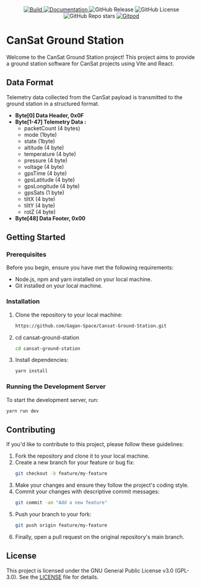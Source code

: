 <div align="center">
    <a href="https://github.com/Gagan-Space/Cansat-Ground-Station/actions/workflows/build.yaml">
        <img src="https://github.com/Gagan-Space/Cansat-Ground-Station/actions/workflows/build.yaml/badge.svg" alt="Build">
    </a>
    <a href="https://github.com/Gagan-Space/Cansat-Ground-Station/actions/workflows/mkdocs.yaml">
        <img src="https://github.com/Gagan-Space/Cansat-Ground-Station/actions/workflows/mkdocs.yaml/badge.svg" alt="Documentation">
    </a>
    <img src="https://img.shields.io/github/v/release/Gagan-Space/Cansat-Ground-Station" alt="GitHub Release">
    <img src="https://img.shields.io/github/license/Gagan-Space/Cansat-Ground-Station" alt="GitHub License">
    <img src="https://img.shields.io/github/stars/Gagan-Space/Cansat-Ground-Station?style=flat" alt="GitHub Repo stars">
    <a href="https://gitpod.io/#https://github.com/Gagan-Space/Cansat-Ground-Station">
        <img src="https://img.shields.io/badge/Gitpod-ready--to--code-blue?style=flat-square&logo=gitpod" alt="Gitpod">
    </a>
</div>


# CanSat Ground Station

Welcome to the CanSat Ground Station project! This project aims to provide a ground station software for CanSat projects using Vite and React.

## Data Format

Telemetry data collected from the CanSat payload is transmitted to the ground station in a structured format.

- **Byte[0] Data Header, 0x0F**
- **Byte[1-47] Telemetry Data :**
  - packetCount (4 bytes)
  - mode (1byte)
  - state (1byte)
  - altitude (4 byte)
  - temperature (4 byte)
  - pressure (4 byte)
  - voltage (4 byte)
  - gpsTime (4 byte)
  - gpsLatitude (4 byte)
  - gpsLongitude (4 byte)
  - gpsSats (1 byte)
  - tiltX (4 byte)
  - tiltY (4 byte)
  - rotZ (4 byte)
- **Byte[48] Data Footer, 0x00**

## Getting Started

### Prerequisites

Before you begin, ensure you have met the following requirements:

- Node.js, npm and yarn installed on your local machine.
- Git installed on your local machine.

### Installation

1. Clone the repository to your local machine:
   ```sh
   https://github.com/Gagan-Space/Cansat-Ground-Station.git
   ```
2. cd cansat-ground-station
   ```sh
   cd cansat-ground-station
   ```
3. Install dependencies:
   ```sh
   yarn install
   ```

### Running the Development Server

To start the development server, run:

```sh
yarn run dev
```

## Contributing

If you'd like to contribute to this project, please follow these guidelines:

1. Fork the repository and clone it to your local machine.
2. Create a new branch for your feature or bug fix:
   ```sh
   git checkout -b feature/my-feature
   ```
3. Make your changes and ensure they follow the project's coding style.
4. Commit your changes with descriptive commit messages:
   ```sh
   git commit -am "Add a new feature"
   ```
5. Push your branch to your fork:
   ```sh
   git push origin feature/my-feature
   ```
6. Finally, open a pull request on the original repository's main branch.

## License

This project is licensed under the GNU General Public License v3.0 (GPL-3.0). See the [LICENSE](LICENSE) file for details.
